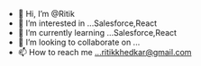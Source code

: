- 👋 Hi, I’m @Ritik
- 👀 I’m interested in ...Salesforce,React
- 🌱 I’m currently learning ...Salesforce,React
- 💞️ I’m looking to collaborate on ...
- 📫 How to reach me ...ritikkhedkar@gmail.com

<!---
Dmdilimited/Dmdilimited is a ✨ special ✨ repository because its `README.md` (this file) appears on your GitHub profile.
You can click the Preview link to take a look at your changes.
--->

